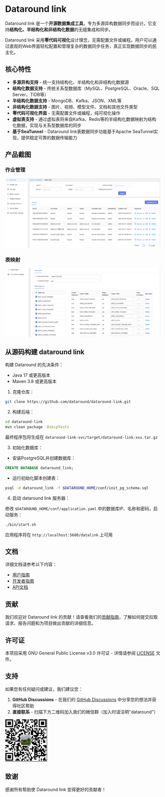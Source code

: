 # Dataround link

Dataround link 是一个**开源数据集成工具**，专为多源异构数据同步而设计。它支持**结构化、半结构化和非结构化数据**的无缝集成和同步。

Dataround link 采用**零代码可视化**设计理念，无需配置文件或编程。用户可以通过直观的Web界面轻松配置和管理复杂的数据同步任务，真正实现数据同步的民主化。

## 核心特性

- **多源异构支持** - 统一支持结构化、半结构化和非结构化数据源
- **结构化数据支持** - 传统关系型数据库（MySQL、PostgreSQL、Oracle、SQL Server、TiDB等）
- **半结构化数据支持** - MongoDB、Kafka、JSON、XML等
- **非结构化数据支持** - 图片、视频、模型文件、文档和其他文件类型
- **零代码可视化界面** - 无需配置文件或编程，纯可视化操作
- **虚拟表支持** - 通过虚拟表将来自Kafka、Redis等的半结构化数据映射为结构化数据，实现与关系型数据库的同步
- **基于SeaTunnel** - Dataround link表数据同步功能基于Apache SeaTunnel实现，提供稳定可靠的数据传输能力

## 产品截图

### 作业管理
![作业管理](docs/imgs/joblist.png)

### 表映射
![表映射](docs/imgs/tablemapping.png)


## 从源码构建 dataround link

构建 Dataround 的先决条件：

- Java 17 或更高版本
- Maven 3.8 或更高版本

1. 克隆仓库：
```bash
git clone https://github.com/dataround/dataround-link.git
```

2. 构建后端：
```bash
cd dataround-link
mvn clean package -DskipTests
```

最终程序包将生成在 `dataround-link-svc/target/dataround-link-xxx.tar.gz`

3. 初始化数据库：
- 安装PostgreSQL并创建数据库：
```sql
CREATE DATABASE dataround_link;
```
- 运行初始化脚本创建表：
```bash
psql -d dataround_link -f $DATAROUND_HOME/conf/init_pg_schema.sql
```

4. 启动 dataround link 服务器：

修改 `$DATAROUND_HOME/conf/application.yaml` 中的数据库IP、名称和密码，启动服务：
```bash
./bin/start.sh
```

应用程序将在 `http://localhost:5600/datalink` 上可用

## 文档

详细文档请参考以下内容：
- [用户指南](docs/user-guide.md)
- [开发者指南](docs/developer-guide.md)
- [API文档](docs/api-documentation.md)

## 贡献

我们欢迎对 Dataround link 的贡献！请查看我们的[贡献指南](CONTRIBUTING.md)，了解如何提交拉取请求、报告问题和为项目做出贡献的详细信息。

## 许可证

本项目采用 GNU General Public License v3.0 许可证 - 详情请参阅 [LICENSE](LICENSE) 文件。

## 支持

如果您有任何疑问或建议，我们建议您：

1. **GitHub Discussions** - 在我们的 [GitHub Discussions](https://github.com/dataround/dataround-link/discussions) 中分享您的想法并获得社区帮助
2. **直接联系** - 扫描下方二维码加入我们的微信群（加入时请注明"dataround"）

![微信二维码](docs/imgs/author_wechat.png)

## 致谢

感谢所有帮助使 Dataround link 变得更好的贡献者！ 